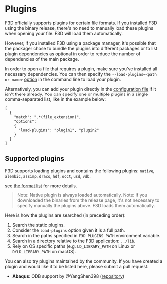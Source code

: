 # Plugins

F3D officially supports plugins for certain file formats. If you installed F3D using the binary
release, there's no need to manually load these plugins when opening your file.
F3D will load them automatically.

However, if you installed F3D using a package manager,
it's possible that the packager chose to bundle the plugins into different packages or
to list plugin dependencies as optional in order to reduce the number of dependencies of the main package.

In order to open a file that requires a plugin, make sure you've installed all necessary
dependencies. You can then specify the `--load-plugins=<path or name>` [option](OPTIONS.md)
in the command line to load your plugin.

Alternatively, you can add your plugin directly in the
[configuration file](CONFIGURATION_FILE.md) if it isn't there already. You can specify one or
multiple plugins in a single comma-separated list, like in the example below:

```
[
  {
    "match": ".*(file_extension)",
    "options":
    {
      "load-plugins": "plugin1", "plugin2"
    }
  }
]
```

## Supported plugins

F3D supports loading plugins and contains the following plugins:
`native`, `alembic`, `assimp`, `draco`, `hdf`, `occt`, `usd`, `vdb`.

see [the format list](SUPPORTED_FORMATS.md) for more details.

> Note: Native plugin is always loaded automatically.
> Note: If you downloaded the binaries from the release page, it's not necessary to specify manually the plugins above. F3D loads them automatically.

Here is how the plugins are searched (in preceding order):

1. Search the static plugins.
2. Consider the `load-plugins` option given it is a full path.
3. Search in the paths specified in `F3D_PLUGINS_PATH` environment variable.
4. Search in a directory relative to the F3D application: `../lib`.
5. Rely on OS specific paths (e.g. `LD_LIBRARY_PATH` on Linux or `DYLD_LIBRARY_PATH` on macOS).

You can also try plugins maintained by the community. If you have created a plugin and would like it to be listed here, please submit a pull request.

- **Abaqus**: ODB support by @YangShen398 ([repository](https://github.com/YangShen398/F3D-ODB-Reader-Plugin))
